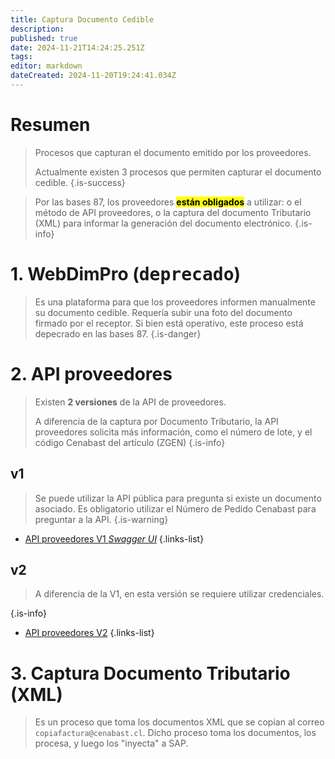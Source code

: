 ```yaml
---
title: Captura Documento Cedible
description: 
published: true
date: 2024-11-21T14:24:25.251Z
tags: 
editor: markdown
dateCreated: 2024-11-20T19:24:41.034Z
---
```


# Resumen
> Procesos que capturan el documento emitido por los proveedores.
> 
> Actualmente existen 3 procesos que permiten capturar el documento cedible.
{.is-success}

> Por las bases 87, los proveedores **<mark>están obligados</mark>** a utilizar: o el método de API proveedores, o la captura del documento Tributario (XML) para informar la generación del documento electrónico.
{.is-info}


# 1. WebDimPro (<kbd>deprecado</kbd>)

> Es una plataforma para que los proveedores informen manualmente su documento cedible. Requería subir una foto del documento firmado por el receptor. Si bien está operativo, este proceso está depecrado en las bases 87.
{.is-danger}


# 2. API proveedores

> Existen **2 versiones** de la API de proveedores. 
> 
> A diferencia de la captura por Documento Tributario, la API proveedores solicita más información, como el número de lote, y el código Cenabast del artículo (ZGEN)
{.is-info}

## v1

> Se puede utilizar la API pública para pregunta si existe un documento asociado. Es obligatorio utilizar el Número de Pedido Cenabast para preguntar a la API.
{.is-warning}


- [API proveedores V1 *Swagger UI*](https://aplicacionesweb.cenabast.cl/webapi/swagger/ui/index#!/Public/Public_Get_Cedible)
{.links-list}

## v2

> A diferencia de la V1, en esta versión se requiere utilizar credenciales.
> 
{.is-info}

- [API proveedores V2](https://testaplicacionesweb.cenabast.cl/WebApi2/documentacion/index.html#!/Public/Public_Get_Cedible)
{.links-list}

# 3. Captura Documento Tributario (XML)

> Es un proceso que toma los documentos XML que se copian al correo `copiafactura@cenabast.cl`. Dicho proceso toma los documentos, los procesa, y luego los "inyecta" a SAP.
